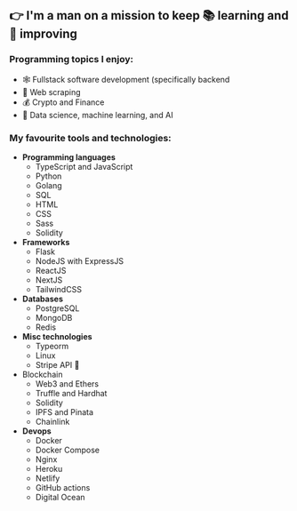 ## 👉 I'm a man on a mission to keep 📚 learning and 🦾 improving

### Programming topics I enjoy:
 - 🕸️ Fullstack software development (specifically backend
 - 🤖 Web scraping
 - 💰 Crypto and Finance
 - 🧠 Data science, machine learning, and AI

### My favourite tools and technologies:
 - **Programming languages**
   - TypeScript and JavaScript
   - Python
   - Golang
   - SQL
   - HTML
   - CSS
   - Sass
   - Solidity
 - **Frameworks**
   - Flask
   - NodeJS with ExpressJS
   - ReactJS
   - NextJS
   - TailwindCSS
 - **Databases**
   - PostgreSQL
   - MongoDB
   - Redis
 - **Misc technologies**
   - Typeorm
   - Linux
   - Stripe API 🧡
 - Blockchain
   - Web3 and Ethers
   - Truffle and Hardhat
   - Solidity
   - IPFS and Pinata
   - Chainlink
 - **Devops**
   - Docker
   - Docker Compose
   - Nginx
   - Heroku
   - Netlify
   - GitHub actions
   - Digital Ocean
